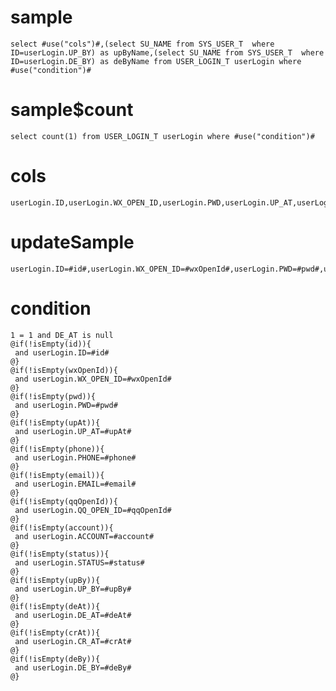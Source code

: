 sample
===

	select #use("cols")#,(select SU_NAME from SYS_USER_T  where ID=userLogin.UP_BY) as upByName,(select SU_NAME from SYS_USER_T  where ID=userLogin.DE_BY) as deByName from USER_LOGIN_T userLogin where  #use("condition")#

sample$count
===
    select count(1) from USER_LOGIN_T userLogin where #use("condition")#

cols
===
	userLogin.ID,userLogin.WX_OPEN_ID,userLogin.PWD,userLogin.UP_AT,userLogin.PHONE,userLogin.EMAIL,userLogin.QQ_OPEN_ID,userLogin.ACCOUNT,userLogin.STATUS,userLogin.UP_BY,userLogin.DE_AT,userLogin.CR_AT,userLogin.DE_BY

updateSample
===

	userLogin.ID=#id#,userLogin.WX_OPEN_ID=#wxOpenId#,userLogin.PWD=#pwd#,userLogin.UP_AT=#upAt#,userLogin.PHONE=#phone#,userLogin.EMAIL=#email#,userLogin.QQ_OPEN_ID=#qqOpenId#,userLogin.ACCOUNT=#account#,userLogin.STATUS=#status#,userLogin.UP_BY=#upBy#,userLogin.DE_AT=#deAt#,userLogin.CR_AT=#crAt#,userLogin.DE_BY=#deBy#

condition
===

	1 = 1 and DE_AT is null
	@if(!isEmpty(id)){
	 and userLogin.ID=#id#
	@}
	@if(!isEmpty(wxOpenId)){
	 and userLogin.WX_OPEN_ID=#wxOpenId#
	@}
	@if(!isEmpty(pwd)){
	 and userLogin.PWD=#pwd#
	@}
	@if(!isEmpty(upAt)){
	 and userLogin.UP_AT=#upAt#
	@}
	@if(!isEmpty(phone)){
	 and userLogin.PHONE=#phone#
	@}
	@if(!isEmpty(email)){
	 and userLogin.EMAIL=#email#
	@}
	@if(!isEmpty(qqOpenId)){
	 and userLogin.QQ_OPEN_ID=#qqOpenId#
	@}
	@if(!isEmpty(account)){
	 and userLogin.ACCOUNT=#account#
	@}
	@if(!isEmpty(status)){
	 and userLogin.STATUS=#status#
	@}
	@if(!isEmpty(upBy)){
	 and userLogin.UP_BY=#upBy#
	@}
	@if(!isEmpty(deAt)){
	 and userLogin.DE_AT=#deAt#
	@}
	@if(!isEmpty(crAt)){
	 and userLogin.CR_AT=#crAt#
	@}
	@if(!isEmpty(deBy)){
	 and userLogin.DE_BY=#deBy#
	@}



